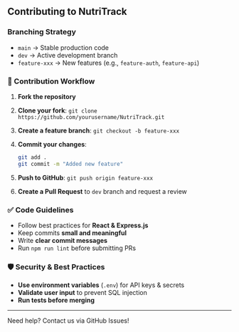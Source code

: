 ## Contributing to NutriTrack

### Branching Strategy

- `main` → Stable production code
- `dev` → Active development branch
- `feature-xxx` → New features (e.g., `feature-auth`, `feature-api`)

### 🔄 Contribution Workflow

1. **Fork the repository**
2. **Clone your fork**: `git clone https://github.com/yourusername/NutriTrack.git`
3. **Create a feature branch**: `git checkout -b feature-xxx`
4. **Commit your changes**:

   ```sh
   git add .
   git commit -m "Added new feature"
   ```

5. **Push to GitHub**: `git push origin feature-xxx`
6. **Create a Pull Request** to `dev` branch and request a review

### ✅ Code Guidelines

- Follow best practices for **React & Express.js**
- Keep commits **small and meaningful**
- Write **clear commit messages**
- Run `npm run lint` before submitting PRs

### 🛡️ Security & Best Practices

- **Use environment variables** (`.env`) for API keys & secrets
- **Validate user input** to prevent SQL injection
- **Run tests before merging**

---

Need help? Contact us via GitHub Issues!
